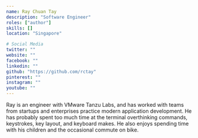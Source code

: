 ```yaml
---
name: Ray Chuan Tay
description: "Software Engineer"
roles: ["author"]
skills: []
location: "Singapore"

# Social Media
twitter: ""
website: ""
facebook: ""
linkedin: ""
github: "https://github.com/rctay"
pinterest: ""
instagram: ""
youtube: ""
---
```


Ray is an engineer with VMware Tanzu Labs, and has worked with teams from startups and enterprises practice modern application development. He has probably spent too much time at the terminal overthinking commands, keystrokes, key layout, and keyboard makes. He also enjoys spending time with his children and the occasional commute on bike.
